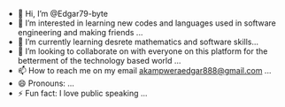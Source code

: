 - 👋 Hi, I’m @Edgar79-byte
- 👀 I’m interested in learning new codes and languages used in software engineering and making friends ...
- 🌱 I’m currently learning desrete mathematics and software skills...
- 💞️ I’m looking to collaborate on with everyone on this platform for the betterment of the technology based world ...
- 📫 How to reach me on my email akampweraedgar888@gmail.com ...
- 😄 Pronouns: ...
- ⚡ Fun fact: I love public speaking ...

<!---
Edgar79-byte/Edgar79-byte is a ✨ special ✨ repository because its `README.md` (this file) appears on your GitHub profile.
You can click the Preview link to take a look at your changes.
--->
